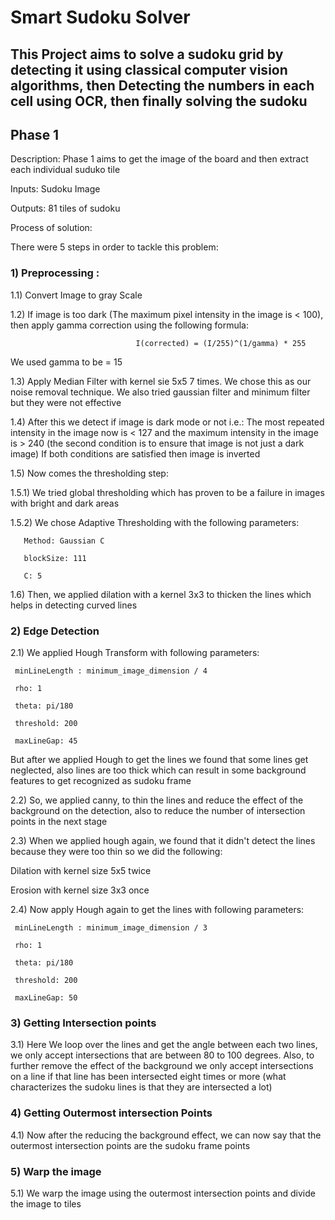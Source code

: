 # Smart Sudoku Solver
This Project aims to solve a sudoku grid by detecting it using classical computer vision algorithms, then Detecting the numbers in each cell using OCR, then finally solving the sudoku
---
## Phase 1

Description: Phase 1 aims to get the image of the board and then extract each individual suduko tile

Inputs: Sudoku Image

Outputs: 81 tiles of sudoku

Process of solution:

There were 5 steps in order to tackle this problem:

### **1) Preprocessing :**

1.1) Convert Image to gray Scale

1.2) If image is too dark (The maximum pixel intensity in the image is < 100), then apply gamma correction using the following formula:
                                
                                I(corrected) = (I/255)^(1/gamma) * 255
  
We used gamma to be = 15

1.3) Apply Median Filter with kernel sie 5x5 7 times. 
     We chose this as our noise removal technique. 
     We also tried gaussian filter and minimum filter but they were not effective

1.4) After this we detect if image is dark mode or not
     i.e.: The most repeated intensity in the image now is < 127 
           and the maximum intensity in the image is > 240 
           (the second condition is to ensure that image is not just a dark image)
     If both conditions are satisfied then image is inverted

1.5) Now comes the thresholding step:

1.5.1) We tried global thresholding which has proven to be a failure in images with bright and dark areas

1.5.2) We chose Adaptive Thresholding with the following parameters:

       Method: Gaussian C
       
       blockSize: 111
       
       C: 5
       

1.6) Then, we applied dilation with a kernel 3x3 to thicken the lines which helps in detecting curved lines


### **2) Edge Detection**

2.1) We applied Hough Transform with following parameters:

     minLineLength : minimum_image_dimension / 4
     
     rho: 1

     theta: pi/180
     
     threshold: 200
     
     maxLineGap: 45
     
  But after we applied Hough to get the lines we found that some lines get neglected, also lines are too thick which can result in some background features to get recognized as sudoku frame

2.2) So, we applied canny, to thin the lines and reduce the effect of the  background on the detection, also to reduce the number of intersection points in the next stage 

2.3) When we applied hough again, we found that it didn't detect the lines because they were too thin so we did the following:

  Dilation with kernel size 5x5 twice
  
  Erosion with kernel size 3x3 once

2.4) Now apply Hough again to get the lines with following parameters:

     minLineLength : minimum_image_dimension / 3
     
     rho: 1
     
     theta: pi/180
     
     threshold: 200
     
     maxLineGap: 50
     

### **3) Getting Intersection points**

3.1) Here We loop over the lines and get the angle between each two lines, we only accept intersections that are between 80 to 100 degrees. Also, to further remove the effect of the background we only accept intersections on a line if that line has been intersected eight times or more (what characterizes the sudoku lines is that they are intersected a lot)

### **4) Getting Outermost intersection Points**

4.1) Now after the reducing the background effect, we can now say that the outermost intersection points are the sudoku frame points

### **5) Warp the image**

5.1) We warp the image using the outermost intersection points and divide the image to tiles



